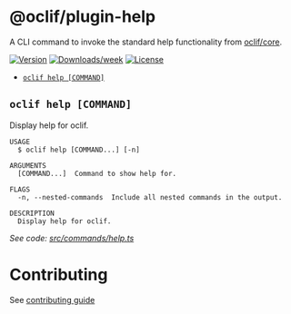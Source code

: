 # @oclif/plugin-help

A CLI command to invoke the standard help functionality from [oclif/core](https://github.com/oclif/core).

[![Version](https://img.shields.io/npm/v/@oclif/plugin-help.svg)](https://npmjs.org/package/@oclif/plugin-help)
[![Downloads/week](https://img.shields.io/npm/dw/@oclif/plugin-help.svg)](https://npmjs.org/package/@oclif/plugin-help)
[![License](https://img.shields.io/npm/l/@oclif/plugin-help.svg)](https://github.com/oclif/plugin-help/blob/main/package.json)

<!-- commands -->

- [`oclif help [COMMAND]`](#oclif-help-command)

## `oclif help [COMMAND]`

Display help for oclif.

```
USAGE
  $ oclif help [COMMAND...] [-n]

ARGUMENTS
  [COMMAND...]  Command to show help for.

FLAGS
  -n, --nested-commands  Include all nested commands in the output.

DESCRIPTION
  Display help for oclif.
```

_See code: [src/commands/help.ts](https://github.com/oclif/plugin-help/blob/6.2.35/src/commands/help.ts)_

<!-- commandsstop -->

# Contributing

See [contributing guide](./CONRTIBUTING.md)
